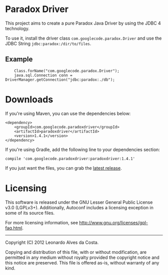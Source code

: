 # Paradox Driver #
This project aims to create a pure Paradox Java Driver by using the JDBC 4 technology.

To use it, install the driver class `com.googlecode.paradox.Driver` and use the JDBC String `jdbc:paradox:/dir/to/files`.

## Example ##

```
    Class.forName("com.googlecode.paradox.Driver");
    java.sql.Connection conn = DriverManager.getConnection("jdbc:paradox:./db");
```

# Downloads #
If you're using Maven, you can use the dependencies below:

```
<dependency>
    <groupId>com.googlecode.paradoxdriver</groupId>
    <artifactId>paradoxdriver</artifactId>
    <version>1.4.1</version>
</dependency>
```

If you're using Gradle, add the following line to your dependencies section:

    compile 'com.googlecode.paradoxdriver:paradoxdriver:1.4.1'

If you just want the files, you can grab the [latest release](https://github.com/leonhad/paradoxdriver/releases/latest).

# Licensing

This software is released under the GNU Lesser General Public License v3.0 (LGPLv3+).
Additionally, Autoconf includes a licensing exception in some of its
source files.

For more licensing information, see
<http://www.gnu.org/licenses/gpl-faq.html>.

-----
Copyright (C) 2012 Leonardo Alves da Costa.

Copying and distribution of this file, with or without modification,
are permitted in any medium without royalty provided the copyright
notice and this notice are preserved.  This file is offered as-is,
without warranty of any kind.